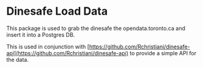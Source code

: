 # Dinesafe Load Data

This package is used to grab the dinesafe the opendata.toronto.ca and insert it into a Postgres DB.

This is used in conjunction with [https://github.com/Rchristiani/dinesafe-api](https://github.com/Rchristiani/dinesafe-api) to provide a simple API for the data.

